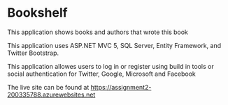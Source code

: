 ﻿<h1>Bookshelf</h1>

<p>This application shows books and authors that wrote this book</p>
<p>This application uses ASP.NET MVC 5, SQL Server, Entity Framework, and Twitter Bootstrap.</p>
<p> This application allowes users to log in or register using build in tools or social authentication for Twitter, Google, Microsoft and Facebook</p>
<p>The live site can be found at <a href="https://assignment2-200335788.azurewebsites.net">https://assignment2-200335788.azurewebsites.net</a></p>